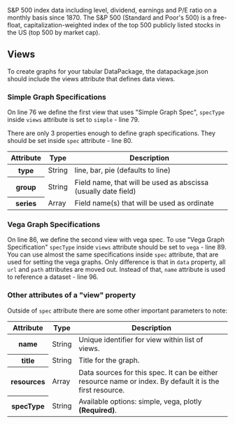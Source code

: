 S&P 500 index data including level, dividend, earnings and P/E ratio on a monthly basis since 1870. The S&P 500 (Standard and Poor's 500) is a free-float, capitalization-weighted index of the top 500 publicly listed stocks in the US (top 500 by market cap).

## Views

To create graphs for your tabular DataPackage, the datapackage.json should include the views attribute that defines data views.

<script src="https://gist.github.com/anuveyatsu/881edf757c2ee3fe08b439d6c489c5ed.js"></script>

### Simple Graph Specifications

On line 76 we define the first view that uses "Simple Graph Spec", `specType` inside `views` attribute is set to `simple` - line 79.

There are only 3 properties enough to define graph specifications. They should be set inside `spec` attribute - line 80.

<table class="table table-bordered table-striped resource-summary">
  <thead>
   <tr>
     <th>Attribute</th>
     <th>Type</th>
     <th>Description</th>
   </tr>
  </thead>
  <tbody>
    <tr>
      <th>type</th>
      <td>String</td>
      <td>line, bar, pie (defaults to line)</td>
    </tr>
    <tr>
      <th>group</th>
      <td>String</td>
      <td>Field name, that will be used as abscissa (usually date field)</td>
    </tr>
    <tr>
      <th>series</th>
      <td>Array</td>
      <td>Field name(s) that will be used as ordinate</td>
    </tr>
  </tbody>
</table>

### Vega Graph Specifications

On line 86, we define the second view with vega spec. To use "Vega Graph Specification" `specType` inside `views` attribute should be set to `vega` - line 89. You can use almost the same specifications inside `spec` attribute, that are used for setting the vega graphs. Only difference is that in `data` property, all `url` and `path` attributes are moved out. Instead of that, `name` attribute is used to reference a dataset - line 96.

### Other attributes of a "view" property

Outside of `spec` attribute there are some other important parameters to note:

<table class="table table-bordered table-striped resource-summary">
  <thead>
   <tr>
     <th>Attribute</th>
     <th>Type</th>
     <th>Description</th>
   </tr>
  </thead>
  <tbody>
    <tr>
      <th>name</th>
      <td>String</td>
      <td>Unique identifier for view within list of views.</td>
    </tr>
    <tr>
      <th>title</th>
      <td>String</td>
      <td>Title for the graph.</td>
    </tr>
    <tr>
      <th>resources</th>
      <td>Array</td>
      <td>Data sources for this spec. It can be either resource name or index. By default it is the first resource.</td>
    </tr>
    <tr>
      <th>specType</th>
      <td>String</td>
      <td>Available options: simple, vega, plotly <strong>(Required)</strong>.</td>
    </tr>
  </tbody>
</table>
